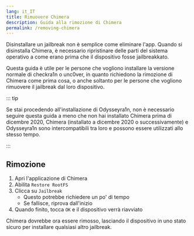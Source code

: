 ```yaml
---
lang: it_IT
title: Rimuovere Chimera
description: Guida alla rimozione di Chimera
permalink: /removing-chimera
---
```


Disinstallare un jailbreak non è semplice come eliminare l'app. Quando si disinstalla Chimera, è necessario ripristinare delle parti del sistema operativo a come erano prima che il dispositivo fosse jailbreakkato.

Questa guida è utile per le persone che vogliono installare la versione normale di checkra1n o unc0ver, in quanto richiedono la rimozione di Chimera come prima cosa, o anche soltanto per le persone che vogliono rimuovere il jailbreak dal loro dispositivo.

::: tip

Se stai procedendo all'installazione di Odysseyra1n, non è necessario seguire questa guida a meno che non hai installato Chimera prima di dicembre 2020, Chimera (installato a dicembre 2020 o successivamente) e Odysseyra1n sono intercompatibili tra loro e possono essere utilizzati allo stesso tempo.

:::

## Rimozione

1. Apri l'applicazione di Chimera
1. Abilita `Restore RootFS`
1. Clicca su `Jailbreak`
    - Questo potrebbe richiedere un po' di tempo
    - Se fallisce, riprova dall'inizio
1. Quando finito, tocca `OK` e il dispositivo verrà riavviato

Chimera dovrebbe ora essere rimosso, lasciando il dispositivo in uno stato sicuro per installare qualsiasi altro jailbreak.
